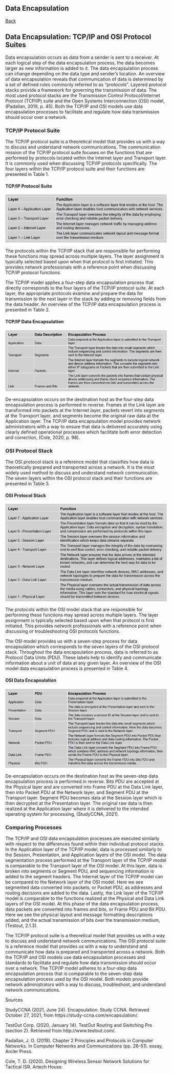 <h2>Data Encapsulation</h2>
<a href="networks">Back</a>

<h2>Data Encapsulation: TCP/IP and OSI Protocol Suites</h2>
<p> Data encapsulation occurs as data from a sender is sent to a receiver. At each logical step of the data encapsulation process, the data becomes larger as new information is added to it. The data encapsulation process can change depending on the data type and sender’s location. An overview of data encapsulation reveals that communication of data is determined by a set of defined rules commonly referred to as “protocols”. Layered protocol stacks provide a framework for governing the transmission of data. The most used protocol stacks are the Transmission Control Protocol/Internet Protocol (TCP/IP) suite and the Open Systems Interconnection (OSI) model, (Padallan, 2019, p. 45).  Both the TCP/IP and OSI models use data encapsulation processes to facilitate and regulate how data transmission should occur over a network.</p>
<div class="intro">
    <h3>TCP/IP Protocol Suite</h3>
</div>
<div class="steps">
    <p>The TCP/IP protocol suite is a theoretical model that provides us with a way to discuss and understand network communications. The communication mission of the TCP/IP protocol suite focuses on the functions that are performed by protocols located within the Internet layer and Transport layer. It is commonly used when discussing TCP/IP protocols specifically. The four layers within the TCP/IP protocol suite and their functions are presented in Table 1.</p>
    <h4>TCP/IP Protocol Suite</h4>
    <img src="/assets/images/table1.PNG" alt="Table 1 TCP/IP Protocol Layers">
    <p>The protocols within the TCP/IP stack that are responsible for performing these functions may spread across multiple layers. The layer assignment is typically selected based upon when that protocol is first initiated. This provides network professionals with a reference point when discussing TCP/IP protocol functions.</p>
    <p>The TCP/IP model applies a four-step data encapsulation process that directly corresponds to the four layers of the TCP/IP protocol suite. At each layer, the appropriate protocols examine and prepare the data for transmission to the next layer in the stack by adding or removing fields from the data header. An overview of the TCP/IP data encapsulation process is presented in Table 2.</p>
    <h4>TCP/IP Data Encapsulation</h4>
    <img src="/assets/images/table2.PNG" alt="Table 2 TCP/IP TCP/IP Data Encapsulation">
    <p>De-encapsulation occurs on the destination host as the four-step data encapsulation process is performed in reverse. Frames at the Link layer are transformed into packets at the Internet layer, packets revert into segments at the Transport layer, and segments become the original raw data at the Application layer. The TCP/IP data encapsulation model provides network administrators with a way to ensure that data is delivered accurately using clearly defined operational processes which facilitate both error detection and correction, (Cole, 2020, p. 98).</p>
</div>
<div class="intro">
    <h3>OSI Protocol Stack</h3>
</div>
<div class="steps">
    <p>The OSI protocol stack is a reference model that classifies how data is theoretically prepared and transported across a network. It is the most widely used method to discuss and understand network communication. The seven layers within the OSI protocol stack and their functions are presented in Table 3.</p>
    <h4>OSI Protocol Stack</h4>
    <img src="/assets/images/table3.PNG" alt="Table 3 OSI Protocol Stack">
    <p>The protocols within the OSI model stack that are responsible for performing these functions may spread across multiple layers. The layer assignment is typically selected based upon when that protocol is first initiated. This provides network professionals with a reference point when discussing or troubleshooting OSI protocols functions.</p>
    <p>The OSI model provides us with a seven-step process for data encapsulation which corresponds to the seven layers of the OSI protocol stack. Throughout the data encapsulation process, data is referred to as Protocol Data Units (PDU). These labels help to identify and communicate information about a unit of data at any given layer. An overview of the OSI model data encapsulation process is presented in Table 4.</p>
    <h4>OSI Data Encapsulation</h4>
    <img src="/assets/images/table4.PNG" alt="Table 4 OSI Data Encapsulation">
    <p>De-encapsulation occurs on the destination host as the seven-step data encapsulation process is performed in reverse. Bits PDU are accepted at the Physical layer and are converted into Frame PDU at the Data Link layer, then into Packet PDU at the Network layer, and Segment PDU at the Transport layer. Segment PDU becomes data at the Session layer which is then decrypted at the Presentation layer. The original raw data is then realized at the Application layer where it is delivered to the intended operating system for processing, (StudyCCNA, 2021).</p>
</div>
<div class="intro">
    <h3>Comparing Processes</h3>
</div>
<div class="steps">
    <p>The TCP/IP and OSI data encapsulation processes are executed similarly with respect to the differences found within their individual protocol stacks. In the Application layer of the TCP/IP model, data is processed similarly to the Session, Presentation, and Application layers of the OSI model. The data segmentation process performed at the Transport layer of the TCP/IP model is comparable to the Transport layer of the OSI model. At this layer, data is broken into segments or Segment PDU, and sequencing information is added to the segment headers. The Internet layer of the TCP/IP model can be compared to the Network layer of the OSI model. Here we see segmented data converted into packets, or Packet PDU, as addresses and routing decisions are added to the data. Lastly, the Link layer of the TCP/IP model is comparable to the functions realized at the Physical and Data Link layers of the OSI model. At this phase of the data encapsulation process, data packets are converted into frames and bits, or Frame PDU and Bit PDU. Here we see the physical layout and message formatting descriptions added, and the actual transmission of bits over the transmission medium, (Testout, 2.1.3).</p>
    <p>The TCP/IP protocol suite is a theoretical model that provides us with a way to discuss and understand network communications. The OSI protocol suite is a reference model that provides us with a way to understand and communicate how data is prepared and transported across a network. Both the TCP/IP and OSI models use data encapsulation processes and standards to facilitate and regulate how data transmission should occur over a network. The TCP/IP model adheres to a four-step data encapsulation process that is comparable to the seven-step data encapsulation process used by the OSI model. Both models provide network administrators with a way to discuss, troubleshoot, and understand network communications.</p>
</div>
<p>Sources</p>
<p>StudyCCNA (2021, June 24). Encapsulation. Study CCNA. Retrieved October 27, 2021, from https://study-ccna.com/encapsulation/.</p>
<p>TestOut Corp. (2020, January 14). TestOut Routing and Switching Pro (section 2). Retrieved from http://www.testout.com/.</p>
<p>Padallan, J. O. (2019). Chapter 2 Principles and Protocols in Computer Networks. In Computer Networks and Communications (pp. 26–51). essay, Arcler Press.</p>
<p>Cole, T. D. (2020). Designing Wireless Sensor Network Solutions for Tactical ISR. Artech House.</p>